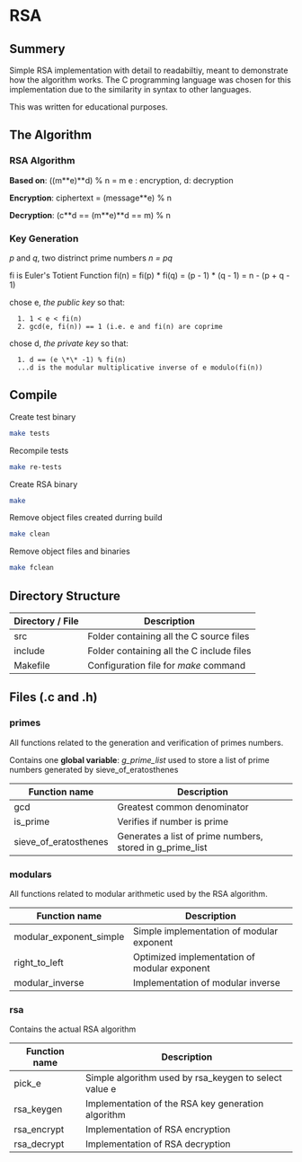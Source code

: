 # RSA

## Summery
Simple RSA implementation with detail to readabiltiy, meant to demonstrate
how the algorithm works. The C programming language was chosen for this implementation
due to the similarity in syntax to other languages.

This was written for educational purposes.

## The Algorithm
### RSA Algorithm
**Based on**: ((m\*\*e)\*\*d) % n = m
e : encryption, d: decryption

**Encryption**: ciphertext = (message\*\*e) % n

**Decryption**: (c**d == (m\*\*e)\*\*d == m)  % n

### Key Generation
*p* and *q*, two distrinct prime numbers
*n = pq*

fi is Euler's Totient Function
fi(n) = fi(p) \* fi(q) = (p - 1) \* (q - 1) = n - (p + q - 1)

chose e, *the public key* so that:

      1. 1 < e < fi(n)
      2. gcd(e, fi(n)) == 1 (i.e. e and fi(n) are coprime

chose d, *the private key* so that:

      1. d == (e \*\* -1) % fi(n)
      ...d is the modular multiplicative inverse of e modulo(fi(n))

## Compile
Create test binary
```bash
make tests
```

Recompile tests
```bash
make re-tests
```

Create RSA binary
```bash
make
```

Remove object files created durring build
```bash
make clean
```

Remove object files and binaries
```bash
make fclean
```

## Directory Structure

| Directory / File	| Description					|
| -------------		| -----------					|
| src			| Folder containing all the C source files	|
| include		| Folder containing all the C include files	|
| Makefile		| Configuration file for *make* command		|

## Files (.c and .h)
### primes
All functions related to the generation and verification of primes numbers.

Contains one **global variable**: *g_prime_list* used to store a list of prime numbers
generated by sieve_of_eratosthenes

| Function name	      	 | Description							|
| -------------		 | -----------							|
| gcd			 | Greatest common denominator					|
| is_prime		 | Verifies if number is prime					|
| sieve_of_eratosthenes	 | Generates a list of prime numbers, stored in g_prime_list	|

### modulars
All functions related to modular arithmetic used by the RSA algorithm.

| Function name		 	 | Description					|
| -------------		 	 | -----------					|
| modular_exponent_simple	 | Simple implementation of modular exponent	|
| right_to_left			 | Optimized implementation of modular exponent	|
| modular_inverse		 | Implementation of modular inverse   		|

### rsa
Contains the actual RSA algorithm

| Function name			| Description						|
| -------------			| -----------						|
| pick_e			| Simple algorithm used by rsa_keygen to select value e	|
| rsa_keygen			| Implementation of the RSA key generation  algorithm	|
| rsa_encrypt			| Implementation of RSA encryption			|
| rsa_decrypt			| Implementation of RSA decryption			|
